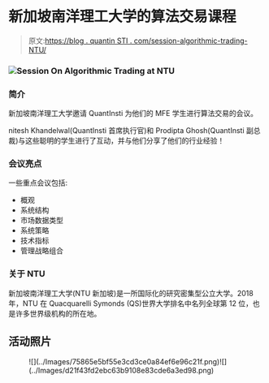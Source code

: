 # 新加坡南洋理工大学的算法交易课程

> 原文:[https://blog . quantin STI . com/session-algorithmic-trading-NTU/](https://blog.quantinsti.com/session-algorithmic-trading-ntu/)

### ![Session On Algorithmic Trading at NTU](../Images/637879929cbabe1b3546843ff580c228.png)

### **简介**

新加坡南洋理工大学邀请 QuantInsti 为他们的 MFE 学生进行算法交易的会议。

nitesh Khandelwal(QuantInsti 首席执行官)和 Prodipta Ghosh(QuantInsti 副总裁)与这些聪明的学生进行了互动，并与他们分享了他们的行业经验！

### **会议亮点**

一些重点会议包括:

*   概观
*   系统结构
*   市场数据类型
*   系统策略
*   技术指标
*   管理战略组合

### **关于 NTU**

新加坡南洋理工大学(NTU 新加坡)是一所国际化的研究密集型公立大学。2018 年，NTU 在 Quacquarelli Symonds (QS)世界大学排名中名列全球第 12 位，也是许多世界级机构的所在地。

## **活动照片**

<figure class="kg-card kg-gallery-card kg-width-wide">![](../Images/75865e5bf55e3cd3ce0a84ef6e96c21f.png)![](../Images/d21f43fd2ebc63b9108e83cde6a3ed98.png)</figure>